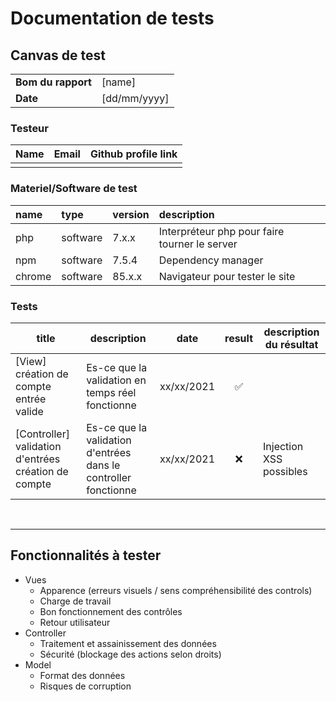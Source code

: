 # Documentation de tests

## Canvas de test

|                    |              |
| ------------------ | ------------ |
| **Bom du rapport** | [name]       |
| **Date**           | [dd/mm/yyyy] |

### Testeur

| Name | Email | Github profile link |
| ---- | ----- | ------------------- |
|      |       |                     |

### Materiel/Software de test

| name   | type     | version | description                                   |
| :----- | :------- | :------ | :-------------------------------------------- |
| php    | software | 7.x.x   | Interpréteur php pour faire tourner le server |
| npm    | software | 7.5.4   | Dependency manager                            |
| chrome | software | 85.x.x  | Navigateur pour tester le site                |

### Tests

| title                                                | description                                                     | date       | result | description du résultat |
| ---------------------------------------------------- | --------------------------------------------------------------- | ---------- | :----: | ----------------------- |
| [View] création de compte entrée valide              | Es-ce que la validation en temps réel fonctionne                | xx/xx/2021 |   ✅   |                         |
| [Controller] validation d'entrées création de compte | Es-ce que la validation d'entrées dans le controller fonctionne | xx/xx/2021 |   ❌   | Injection XSS possibles |

<br>

---

## Fonctionnalités à tester

-   Vues
    -   Apparence (erreurs visuels / sens compréhensibilité des controls)
    -   Charge de travail
    -   Bon fonctionnement des contrôles
    -   Retour utilisateur
-   Controller
    -   Traitement et assainissement des données
    -   Sécurité (blockage des actions selon droits)
-   Model
    -   Format des données
    -   Risques de corruption
